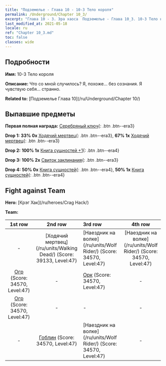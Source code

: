 ```yaml
---
title: "Подземелье - Глава 10 - 10-3 Тело короля"
permalink: /Underground/Chapter 10_3/
excerpt: "Глава 10 - 3. Эра хаоса  Подземелье - Глава 10_3. 10-3 Тело короля"
last_modified_at: 2021-05-18
locale: ru
ref: "Chapter 10_3.md"
toc: false
classes: wide
---
```


## Подробности

 **Имя:** 10-3 Тело короля

 **Описание:** Что со мной случилось? Я, похоже... без сознания. Я чувствую себя... странно.

 **Related to:** [Подземелье Глава 10](/ru/Underground/Chapter 10/)

## Выпавшие предметы

 **Первая полная награда:** [Серебряный ключ](/ItemsRU/con_693/){: .btn .btn--era3}

 **Drop 1:** **33% 0x** [Ходячий мертвец](/ItemsRU/unt_209/){: .btn .btn--era3}, **67% 1x** [Ходячий мертвец](/ItemsRU/unt_209/){: .btn .btn--era3}

 **Drop 2:** **100% 1x** [Книга сущностей +1](/ItemsRU/mat_46/){: .btn .btn--era4}

 **Drop 3:** **100% 2x** [Свиток заклинания](/ItemsRU/con_694/){: .btn .btn--era3}

 **Drop 4:** **50% 0x** [Книга сущностей](/ItemsRU/mat_39/){: .btn .btn--era4}, **50% 1x** [Книга сущностей](/ItemsRU/mat_39/){: .btn .btn--era4}


## Fight against Team
 **Hero:** [Крэг Хак](/ru/heroes/Crag Hack/)

 **Team:**


  | 1st row | 2nd row | 3rd row | 4th row |
  |:----:|:----:|:----|:----:|
  | - | [Ходячий мертвец](/ru/units/Walking Dead/) (Score: 39133, Level:47)  | [Наездник на волке](/ru/units/Wolf Rider/) (Score: 34570, Level:47)  | [Наездник на волке](/ru/units/Wolf Rider/) (Score: 34570, Level:47)  |
  | [Огр](/ru/units/Ogre/) (Score: 34570, Level:47)  | - | [Орк](/ru/units/Orc/) (Score: 34570, Level:47)  | - |
  | [Огр](/ru/units/Ogre/) (Score: 34570, Level:47)  | - | - | - |
  | - | [Гоблин](/ru/units/Goblin/) (Score: 34570, Level:47)  | [Наездник на волке](/ru/units/Wolf Rider/) (Score: 34570, Level:47)  | - |


